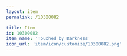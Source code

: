 ```yaml
---
layout: item
permalink: /10300082

title: Item
id: 10300082
item_name: 'Touched by Darkness'
icon_url: 'item/icon/customize/10300082.png'
---
```

